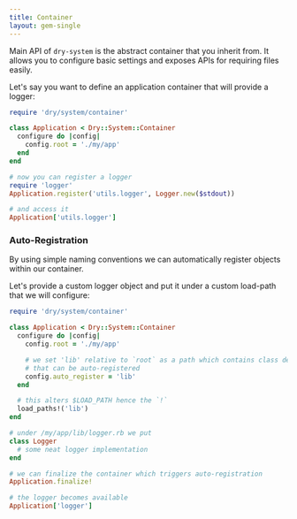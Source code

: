 ```yaml
---
title: Container
layout: gem-single
---
```


Main API of `dry-system` is the abstract container that you inherit from. It allows you to configure basic settings and exposes APIs for requiring files easily.

Let's say you want to define an application container that will provide a logger:

``` ruby
require 'dry/system/container'

class Application < Dry::System::Container
  configure do |config|
    config.root = './my/app'
  end
end

# now you can register a logger
require 'logger'
Application.register('utils.logger', Logger.new($stdout))

# and access it
Application['utils.logger']
```

### Auto-Registration

By using simple naming conventions we can automatically register objects within our container.

Let's provide a custom logger object and put it under a custom load-path that we will configure:

``` ruby
require 'dry/system/container'

class Application < Dry::System::Container
  configure do |config|
    config.root = './my/app'

    # we set 'lib' relative to `root` as a path which contains class definitions
    # that can be auto-registered
    config.auto_register = 'lib'
  end

  # this alters $LOAD_PATH hence the `!`
  load_paths!('lib')
end

# under /my/app/lib/logger.rb we put
class Logger
  # some neat logger implementation
end

# we can finalize the container which triggers auto-registration
Application.finalize!

# the logger becomes available
Application['logger']
```
